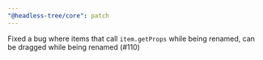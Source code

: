 ```yaml
---
"@headless-tree/core": patch
---
```


Fixed a bug where items that call `item.getProps` while being renamed, can be dragged while being renamed (#110)
